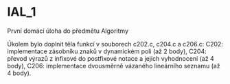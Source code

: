 # IAL_1
První domácí úloha do předmětu Algoritmy

Úkolem bylo doplnit těla funkcí v souborech c202.c, c204.c a c206.c: 
C202: implementace zásobníku znaků v dynamickém poli (až 2 body),
C204: převod výrazů z infixové do postfixové notace a jejich vyhodnocení (až 4 body),
C206: implementace dvousměrně vázaného lineárního seznamu (až 4 body).
